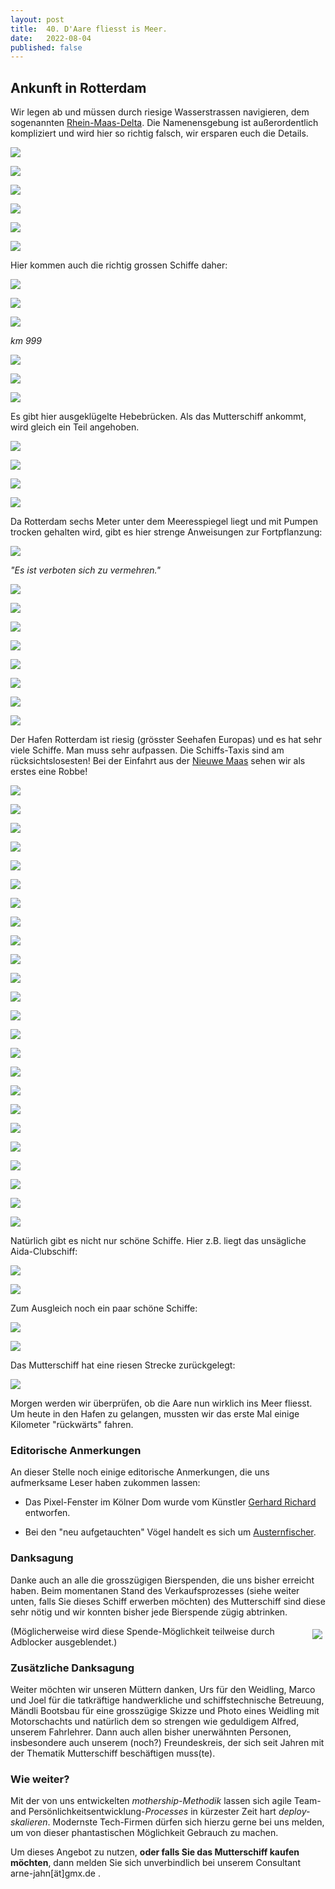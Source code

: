 ```yaml
---
layout: post
title:  40. D'Aare fliesst is Meer.
date:   2022-08-04
published: false
---
```


##  Ankunft in Rotterdam ##

Wir legen ab und müssen durch riesige Wasserstrassen navigieren, 
dem sogenannten [Rhein-Maas-Delta](https://de.wikipedia.org/wiki/Rhein-Maas-Delta). Die Namenensgebung ist außerordentlich kompliziert und wird hier so richtig falsch, wir ersparen euch die Details.

![](/img/20220804__ms_res_rotterdam_0.jpg)

![](/img/20220804__ms_res_rotterdam_1.jpg)

![](/img/20220804__ms_res_rotterdam_2.jpg)

![](/img/20220804__ms_res_rotterdam_3.jpg)

![](/img/20220804__ms_res_rotterdam_4.jpg)

![](/img/20220804__ms_res_rotterdam_5.jpg)

Hier kommen auch die richtig grossen Schiffe daher:

![](/img/20220804__ms_res_rotterdam_6.jpg)

![](/img/20220804__ms_res_rotterdam_7.jpg)

![](/img/20220804__ms_res_rotterdam_8.jpg)

*km 999*

![](/img/20220804__ms_res_rotterdam_9.jpg)

![](/img/20220804__ms_res_rotterdam_10.jpg)

![](/img/20220804__ms_res_rotterdam_11.jpg)

Es gibt hier ausgeklügelte Hebebrücken. Als das Mutterschiff ankommt, wird gleich ein Teil angehoben.

![](/img/20220804__ms_res_rotterdam_12.jpg)

![](/img/20220804__ms_res_rotterdam_13.jpg)

![](/img/20220804__ms_res_rotterdam_14.jpg)

![](/img/20220804__ms_res_rotterdam_15.jpg)

Da Rotterdam sechs Meter unter dem Meeresspiegel liegt und mit Pumpen trocken gehalten wird, gibt es hier strenge Anweisungen zur Fortpflanzung:

![](/img/20220804__ms_res_rotterdam_16.jpg)

*"Es ist verboten sich zu vermehren."*

![](/img/20220804__ms_res_rotterdam_17.jpg)

![](/img/20220804__ms_res_rotterdam_18.jpg)

![](/img/20220804__ms_res_rotterdam_19.jpg)

![](/img/20220804__ms_res_rotterdam_20.jpg)

![](/img/20220804__ms_res_rotterdam_21.jpg)

![](/img/20220804__ms_res_rotterdam_22.jpg)

![](/img/20220804__ms_res_rotterdam_23.jpg)

![](/img/20220804__ms_res_rotterdam_24.jpg)

Der Hafen Rotterdam ist riesig (grösster Seehafen Europas) und es hat sehr viele Schiffe. Man muss sehr aufpassen. Die Schiffs-Taxis sind am rücksichtslosesten!
Bei der Einfahrt aus der [Nieuwe Maas](https://en.m.wikipedia.org/wiki/Nieuwe_Maas) sehen wir als erstes eine Robbe!

![](/img/20220804__ms_res_rotterdam_25.jpg)

![](/img/20220804__ms_res_rotterdam_26.jpg)

![](/img/20220804__ms_res_rotterdam_27.jpg)

![](/img/20220804__ms_res_rotterdam_28.jpg)

![](/img/20220804__ms_res_rotterdam_29.jpg)

![](/img/20220804__ms_res_rotterdam_30.jpg)

![](/img/20220804__ms_res_rotterdam_31.jpg)

![](/img/20220804__ms_res_rotterdam_32.jpg)

![](/img/20220804__ms_res_rotterdam_33.jpg)

![](/img/20220804__ms_res_rotterdam_34.jpg)

![](/img/20220804__ms_res_rotterdam_35.jpg)

![](/img/20220804__ms_res_rotterdam_36.jpg)

![](/img/20220804__ms_res_rotterdam_37.jpg)

![](/img/20220804__ms_res_rotterdam_38.jpg)

![](/img/20220804__ms_res_rotterdam_39.jpg)

![](/img/20220804__ms_res_rotterdam_40.jpg)

![](/img/20220804__ms_res_rotterdam_41.jpg)

![](/img/20220804__ms_res_rotterdam_42.jpg)

![](/img/20220804__ms_res_rotterdam_43.jpg)

![](/img/20220804__ms_res_rotterdam_44.jpg)

![](/img/20220804__ms_res_rotterdam_46.jpg)

![](/img/20220804__ms_res_rotterdam_47.jpg)

![](/img/20220804__ms_res_rotterdam_48.jpg)

![](/img/20220804__ms_res_rotterdam_49.jpg)

Natürlich gibt es nicht nur schöne Schiffe. Hier z.B. liegt das unsägliche Aida-Clubschiff:

![](/img/20220804__ms_res_rotterdam_50.jpg)

![](/img/20220804__ms_res_rotterdam_51.jpg)

Zum Ausgleich noch ein paar schöne Schiffe:

![](/img/20220804__ms_res_rotterdam_52.jpg)

![](/img/20220804__ms_res_rotterdam_53.jpg)

Das Mutterschiff hat eine riesen Strecke zurückgelegt:

![](/img/20220804__ms_res_rotterdam_54.jpg)

Morgen werden wir überprüfen, ob die Aare nun wirklich ins Meer fliesst. Um heute in den Hafen zu gelangen, mussten wir das erste Mal einige Kilometer "rückwärts" fahren.


### Editorische Anmerkungen ###
An dieser Stelle noch einige editorische Anmerkungen, die uns aufmerksame Leser haben zukommen lassen:

- Das Pixel-Fenster im Kölner Dom wurde vom Künstler [Gerhard Richard](https://de.m.wikipedia.org/wiki/Richter-Fenster) entworfen.

- Bei den "neu aufgetauchten" Vögel handelt es sich um [Austernfischer](https://de.m.wikipedia.org/wiki/Austernfischer).


### Danksagung ###
Danke auch an alle die grosszügigen Bierspenden, die uns bisher erreicht haben. Beim momentanen Stand des Verkaufsprozesses (siehe weiter unten, falls Sie dieses Schiff erwerben möchten) des Mutterschiff sind diese sehr nötig und wir konnten bisher jede Bierspende zügig abtrinken.

<div style="float: right; margin:5px">
<a href="https://www.buymeacoffee.com/mutterschiff"><img src="https://img.buymeacoffee.com/button-api/?text=Mutterschiff unterstützen!&emoji=🍺&slug=mutterschiff&button_colour=5F7FFF&font_colour=ffffff&font_family=Lato&outline_colour=000000&coffee_colour=FFDD00"></a>
</div>

(Möglicherweise wird diese Spende-Möglichkeit teilweise durch Adblocker ausgeblendet.)

### Zusätzliche Danksagung ###
Weiter möchten wir unseren Müttern danken, Urs für den Weidling, Marco und Joel für die tatkräftige handwerkliche und schiffstechnische Betreuung, Mändli Bootsbau für eine grosszügige Skizze und Photo eines Weidling mit Motorschachts und natürlich dem so strengen wie geduldigem Alfred, unserem Fahrlehrer. Dann auch allen bisher unerwähnten Personen, insbesondere auch unserem (noch?) Freundeskreis, der sich seit Jahren mit der Thematik Mutterschiff beschäftigen muss(te).

### Wie weiter? ###
Mit der von uns entwickelten *mothership-Methodik* lassen sich agile Team- and Persönlichkeitsentwicklung-*Processes* in kürzester Zeit hart *deploy-skalieren*.
Modernste Tech-Firmen dürfen sich hierzu gerne bei uns melden, um von dieser phantastischen Möglichkeit Gebrauch zu machen.

Um dieses Angebot zu nutzen, **oder falls Sie das Mutterschiff kaufen möchten**, dann melden Sie sich unverbindlich bei unserem Consultant arne-jahn[ät]gmx.de .
